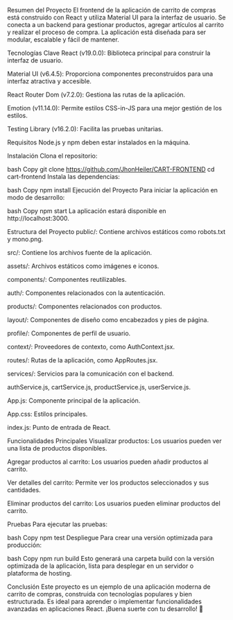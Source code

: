 Resumen del Proyecto
El frontend de la aplicación de carrito de compras está construido con React y utiliza Material UI para la interfaz de usuario. Se conecta a un backend para gestionar productos, agregar artículos al carrito y realizar el proceso de compra. La aplicación está diseñada para ser modular, escalable y fácil de mantener.

Tecnologías Clave
React (v19.0.0): Biblioteca principal para construir la interfaz de usuario.

Material UI (v6.4.5): Proporciona componentes preconstruidos para una interfaz atractiva y accesible.

React Router Dom (v7.2.0): Gestiona las rutas de la aplicación.

Emotion (v11.14.0): Permite estilos CSS-in-JS para una mejor gestión de los estilos.

Testing Library (v16.2.0): Facilita las pruebas unitarias.

Requisitos
Node.js y npm deben estar instalados en la máquina.

Instalación
Clona el repositorio:

bash
Copy
git clone <https://github.com/JhonHeiler/CART-FRONTEND>
cd cart-frontend
Instala las dependencias:

bash
Copy
npm install
Ejecución del Proyecto
Para iniciar la aplicación en modo de desarrollo:

bash
Copy
npm start
La aplicación estará disponible en http://localhost:3000.

Estructura del Proyecto
public/: Contiene archivos estáticos como robots.txt y mono.png.

src/: Contiene los archivos fuente de la aplicación.

assets/: Archivos estáticos como imágenes e iconos.

components/: Componentes reutilizables.

auth/: Componentes relacionados con la autenticación.

products/: Componentes relacionados con productos.

layout/: Componentes de diseño como encabezados y pies de página.

profile/: Componentes de perfil de usuario.

context/: Proveedores de contexto, como AuthContext.jsx.

routes/: Rutas de la aplicación, como AppRoutes.jsx.

services/: Servicios para la comunicación con el backend.

authService.js, cartService.js, productService.js, userService.js.

App.js: Componente principal de la aplicación.

App.css: Estilos principales.

index.js: Punto de entrada de React.

Funcionalidades Principales
Visualizar productos: Los usuarios pueden ver una lista de productos disponibles.

Agregar productos al carrito: Los usuarios pueden añadir productos al carrito.

Ver detalles del carrito: Permite ver los productos seleccionados y sus cantidades.

Eliminar productos del carrito: Los usuarios pueden eliminar productos del carrito.

Pruebas
Para ejecutar las pruebas:

bash
Copy
npm test
Despliegue
Para crear una versión optimizada para producción:

bash
Copy
npm run build
Esto generará una carpeta build con la versión optimizada de la aplicación, lista para desplegar en un servidor o plataforma de hosting.

Conclusión
Este proyecto es un ejemplo de una aplicación moderna de carrito de compras, construida con tecnologías populares y bien estructurada. Es ideal para aprender o implementar funcionalidades avanzadas en aplicaciones React. ¡Buena suerte con tu desarrollo! 🚀